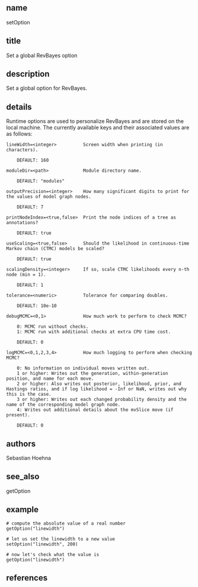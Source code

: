 ## name
setOption
## title
Set a global RevBayes option
## description
Set a global option for RevBayes.
## details
Runtime options are used to personalize RevBayes and are stored on the local machine. The currently available keys and their associated values are as follows:

    lineWidth=<integer>          Screen width when printing (in characters).
        
        DEFAULT: 160
    
    moduleDir=<path>             Module directory name.
        
        DEFAULT: "modules"
    
    outputPrecision=<integer>    How many significant digits to print for the values of model graph nodes.
        
        DEFAULT: 7
    
    printNodeIndex=<true,false>  Print the node indices of a tree as annotations?
        
        DEFAULT: true
    
    useScaling=<true,false>      Should the likelihood in continuous-time Markov chain (CTMC) models be scaled?
        
        DEFAULT: true
    
    scalingDensity=<integer>     If so, scale CTMC likelihoods every n-th node (min = 1).
        
        DEFAULT: 1
    
    tolerance=<numeric>          Tolerance for comparing doubles.
        
        DEFAULT: 10e-10
    
    debugMCMC=<0,1>              How much work to perform to check MCMC?
        
        0: MCMC run without checks.
        1: MCMC run with additional checks at extra CPU time cost.
        
        DEFAULT: 0
    
    logMCMC=<0,1,2,3,4>          How much logging to perform when checking MCMC?
        
        0: No information on individual moves written out.
        1 or higher: Writes out the generation, within-generation position, and name for each move.
        2 or higher: Also writes out posterior, likelihood, prior, and Hastings ratios, and if log likelihood = -Inf or NaN, writes out why this is the case.
        3 or higher: Writes out each changed probability density and the name of the corresponding model graph node.
        4: Writes out additional details about the mvSlice move (if present).
        
        DEFAULT: 0
## authors
Sebastian Hoehna
## see_also
getOption
## example
	# compute the absolute value of a real number
	getOption("linewidth")
	
	# let us set the linewidth to a new value
	setOption("linewidth", 200)
	
	# now let's check what the value is
	getOption("linewidth")
	
## references
